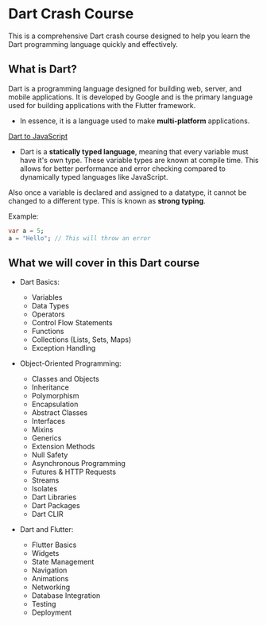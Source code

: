 # Dart Crash Course

This is a comprehensive Dart crash course designed to help you learn the Dart programming language quickly and effectively.

## What is Dart?

Dart is a programming language designed for building web, server, and mobile applications. It is developed by Google and is the primary language used for building applications with the Flutter framework.

- In essence, it is a language used to make **multi-platform** applications.

[Dart to JavaScript](images/image-1.png)

- Dart is a **statically typed language**, meaning that every variable must have it's own type. These variable types are known at compile time. This allows for better performance and error checking compared to dynamically typed languages like JavaScript.

Also once a variable is declared and assigned to a datatype, it cannot be changed to a different type. This is known as **strong typing**.

Example:

```dart
var a = 5;
a = "Hello"; // This will throw an error
```

## What we will cover in this Dart course

- Dart Basics:
  - Variables
  - Data Types
  - Operators
  - Control Flow Statements
  - Functions
  - Collections (Lists, Sets, Maps)
  - Exception Handling

- Object-Oriented Programming:
  - Classes and Objects
  - Inheritance
  - Polymorphism
  - Encapsulation
  - Abstract Classes
  - Interfaces
  - Mixins
  - Generics
  - Extension Methods
  - Null Safety
  - Asynchronous Programming
  - Futures & HTTP Requests
  - Streams
  - Isolates
  - Dart Libraries
  - Dart Packages
  - Dart CLIR

- Dart and Flutter:
  - Flutter Basics
  - Widgets
  - State Management
  - Navigation
  - Animations
  - Networking
  - Database Integration
  - Testing
  - Deployment
